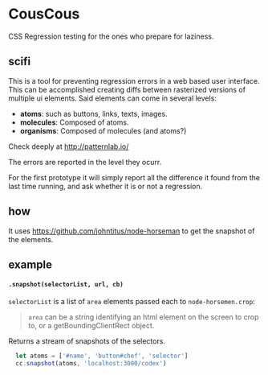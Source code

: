 # CousCous

CSS Regression testing for the ones who prepare for laziness.

## scifi

This is a tool for preventing regression errors in a web based user interface.
This can be accomplished creating diffs between rasterized versions of multiple ui elements. Said elements can come in several levels:

- __atoms__: such as buttons, links, texts, images.
- __molecules__: Composed of atoms.
- __organisms__: Composed of molecules (and atoms?)

Check deeply at http://patternlab.io/

The errors are reported in the level they ocurr.

For the first prototype it will simply report all the difference it found from the last time running, and ask whether it is or not a regression.

## how

It uses https://github.com/johntitus/node-horseman to get the snapshot of the elements.

## example

#### `.snapshot(selectorList, url, cb)`

`selectorList` is a list of `area` elements passed each to  `node-horsemen.crop`:

> `area` can be a string identifying an html element on the screen to crop to, or a getBoundingClientRect object.


Returns a stream of snapshots of the selectors.

```js
  let atoms = ['#name', 'button#chef', 'selector']
  cc.snapshot(atoms, 'localhost:3000/codex')
```
